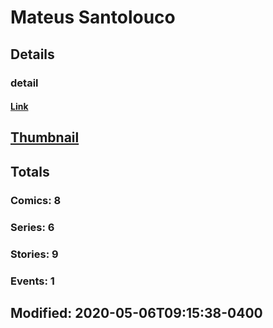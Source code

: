 # Mateus  Santolouco 
## Details
### detail
#### [Link](http://marvel.com/comics/creators/9775/mateus_santolouco?utm_campaign=apiRef&utm_source=225578a89fc76f3d20fbffda5d17a88d)
## [Thumbnail](http://i.annihil.us/u/prod/marvel/i/mg/b/40/image_not_available.jpg)
## Totals
### Comics: 8
### Series: 6
### Stories: 9
### Events: 1
## Modified: 2020-05-06T09:15:38-0400